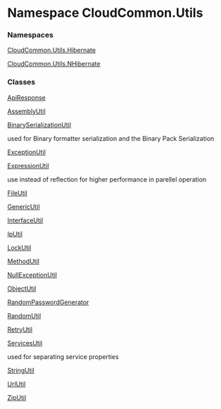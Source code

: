 #  Namespace CloudCommon.Utils

### Namespaces

 [CloudCommon.Utils.Hibernate](CloudCommon.Utils.Hibernate.md)

 [CloudCommon.Utils.NHibernate](CloudCommon.Utils.NHibernate.md)

### Classes

 [ApiResponse](CloudCommon.Utils.ApiResponse.md)

 [AssemblyUtil](CloudCommon.Utils.AssemblyUtil.md)

 [BinarySerializationUtil](CloudCommon.Utils.BinarySerializationUtil.md)

used for Binary formatter serialization and the Binary Pack Serialization

 [ExceptionUtil](CloudCommon.Utils.ExceptionUtil.md)

 [ExpressionUtil](CloudCommon.Utils.ExpressionUtil.md)

use instead of reflection for higher performance in parellel operation

 [FileUtil](CloudCommon.Utils.FileUtil.md)

 [GenericUtil](CloudCommon.Utils.GenericUtil.md)

 [InterfaceUtil](CloudCommon.Utils.InterfaceUtil.md)

 [IpUtil](CloudCommon.Utils.IpUtil.md)

 [LockUtil](CloudCommon.Utils.LockUtil.md)

 [MethodUtil](CloudCommon.Utils.MethodUtil.md)

 [NullExceptionUtil](CloudCommon.Utils.NullExceptionUtil.md)

 [ObjectUtil](CloudCommon.Utils.ObjectUtil.md)

 [RandomPasswordGenerator](CloudCommon.Utils.RandomPasswordGenerator.md)

 [RandomUtil](CloudCommon.Utils.RandomUtil.md)

 [RetryUtil](CloudCommon.Utils.RetryUtil.md)

 [ServicesUtil](CloudCommon.Utils.ServicesUtil.md)

used for separating service properties

 [StringUtil](CloudCommon.Utils.StringUtil.md)

 [UrlUtil](CloudCommon.Utils.UrlUtil.md)

 [ZipUtil](CloudCommon.Utils.ZipUtil.md)

